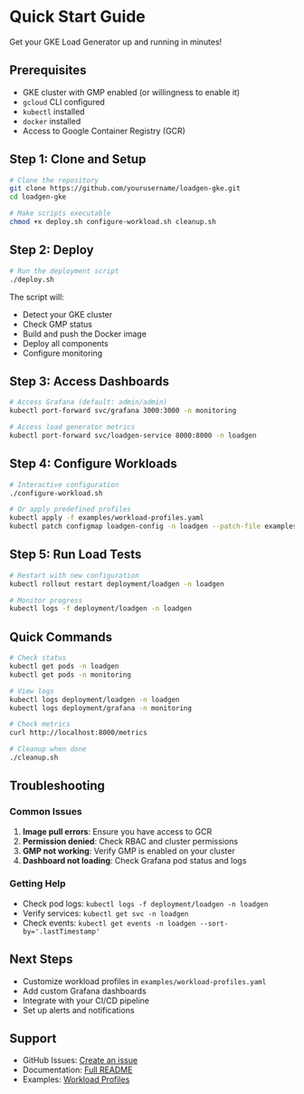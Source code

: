 # Quick Start Guide

Get your GKE Load Generator up and running in minutes!

## Prerequisites

- GKE cluster with GMP enabled (or willingness to enable it)
- `gcloud` CLI configured
- `kubectl` installed
- `docker` installed
- Access to Google Container Registry (GCR)

## Step 1: Clone and Setup

```bash
# Clone the repository
git clone https://github.com/yourusername/loadgen-gke.git
cd loadgen-gke

# Make scripts executable
chmod +x deploy.sh configure-workload.sh cleanup.sh
```

## Step 2: Deploy

```bash
# Run the deployment script
./deploy.sh
```

The script will:
- Detect your GKE cluster
- Check GMP status
- Build and push the Docker image
- Deploy all components
- Configure monitoring

## Step 3: Access Dashboards

```bash
# Access Grafana (default: admin/admin)
kubectl port-forward svc/grafana 3000:3000 -n monitoring

# Access load generator metrics
kubectl port-forward svc/loadgen-service 8000:8000 -n loadgen
```

## Step 4: Configure Workloads

```bash
# Interactive configuration
./configure-workload.sh

# Or apply predefined profiles
kubectl apply -f examples/workload-profiles.yaml
kubectl patch configmap loadgen-config -n loadgen --patch-file examples/workload-profiles.yaml
```

## Step 5: Run Load Tests

```bash
# Restart with new configuration
kubectl rollout restart deployment/loadgen -n loadgen

# Monitor progress
kubectl logs -f deployment/loadgen -n loadgen
```

## Quick Commands

```bash
# Check status
kubectl get pods -n loadgen
kubectl get pods -n monitoring

# View logs
kubectl logs deployment/loadgen -n loadgen
kubectl logs deployment/grafana -n monitoring

# Check metrics
curl http://localhost:8000/metrics

# Cleanup when done
./cleanup.sh
```

## Troubleshooting

### Common Issues

1. **Image pull errors**: Ensure you have access to GCR
2. **Permission denied**: Check RBAC and cluster permissions
3. **GMP not working**: Verify GMP is enabled on your cluster
4. **Dashboard not loading**: Check Grafana pod status and logs

### Getting Help

- Check pod logs: `kubectl logs -f deployment/loadgen -n loadgen`
- Verify services: `kubectl get svc -n loadgen`
- Check events: `kubectl get events -n loadgen --sort-by='.lastTimestamp'`

## Next Steps

- Customize workload profiles in `examples/workload-profiles.yaml`
- Add custom Grafana dashboards
- Integrate with your CI/CD pipeline
- Set up alerts and notifications

## Support

- GitHub Issues: [Create an issue](https://github.com/yourusername/loadgen-gke/issues)
- Documentation: [Full README](README.md)
- Examples: [Workload Profiles](examples/workload-profiles.yaml)
